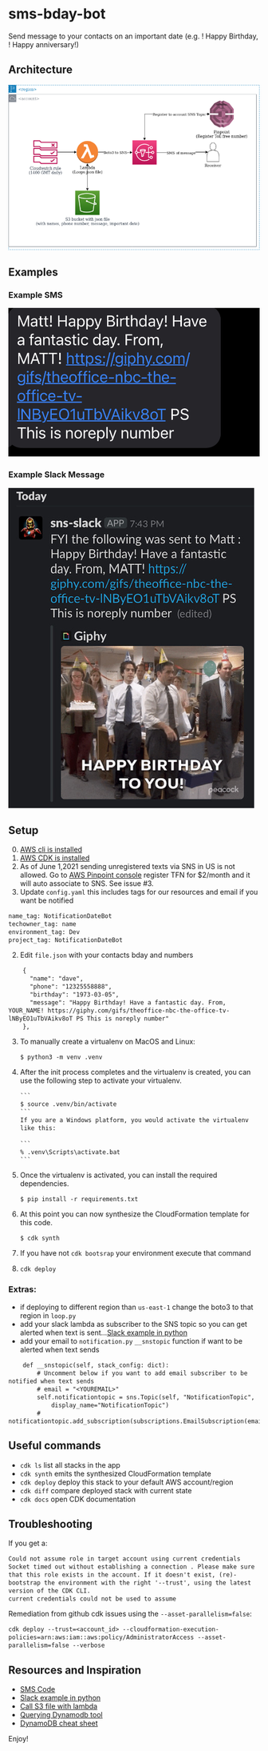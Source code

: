 # sms-bday-bot

Send message to your contacts on an important date (e.g. <name>! Happy Birthday, <name>! Happy anniversary!)

## Architecture

![Alt architecture](/docs/architecture-smsbdaybot.png)

## Examples

### Example SMS

![Alt sms message](/docs/example_text.jpeg)

### Example Slack Message

![Alt slack message](/docs/example_slack.jpeg)

## Setup

0.  [AWS cli is installed](https://docs.aws.amazon.com/cli/latest/userguide/getting-started-install.html)
1.  [AWS CDK is installed](https://docs.aws.amazon.com/cdk/v2/guide/getting_started.html)
2.  As of June 1,2021 sending unregistered texts via SNS in US is not allowed. Go to [AWS Pinpoint console](https://us-east-1.console.aws.amazon.com/pinpoint/home?region=us-east-1) register TFN for $2/month and it will auto associate to SNS. See issue #3.
3.  Update `config.yaml` this includes tags for our resources and email if you want be notified

```
name_tag: NotificationDateBot
techowner_tag: name
environment_tag: Dev
project_tag: NotificationDateBot
```

2.  Edit `file.json` with your contacts bday and numbers

```
    {
      "name": "dave",
      "phone": "12325558888",
      "birthday": "1973-03-05",
      "message": "Happy Birthday! Have a fantastic day. From, YOUR_NAME! https://giphy.com/gifs/theoffice-nbc-the-office-tv-lNByEO1uTbVAikv8oT PS This is noreply number"
    },
```

3.  To manually create a virtualenv on MacOS and Linux:

    ```
    $ python3 -m venv .venv
    ```

4.  After the init process completes and the virtualenv is created, you can use the following
    step to activate your virtualenv.

        ```
        $ source .venv/bin/activate
        ```
        If you are a Windows platform, you would activate the virtualenv like this:

        ```
        % .venv\Scripts\activate.bat
        ```

5.  Once the virtualenv is activated, you can install the required dependencies.

    ```
    $ pip install -r requirements.txt
    ```

6.  At this point you can now synthesize the CloudFormation template for this code.

    ```
    $ cdk synth
    ```

7.  If you have not `cdk bootsrap` your environment execute that command
8.  `cdk deploy`

### Extras:

- if deploying to different region than `us-east-1` change the boto3 to that region in `loop.py`
- add your slack lambda as subscriber to the SNS topic so you can get alerted when text is sent...[Slack example in python](https://github.com/thibeault/lambda-slack-birthday-bot/blob/master/run.py)
- add your email to `notification.py` `__snstopic` function if want to be alerted when text sends

```
    def __snstopic(self, stack_config: dict):
        # Uncomment below if you want to add email subscriber to be notified when text sends
        # email = "<YOUREMAIL>"
        self.notificationtopic = sns.Topic(self, "NotificationTopic",
            display_name="NotificationTopic")
        # notificationtopic.add_subscription(subscriptions.EmailSubscription(email))
```

## Useful commands

- `cdk ls` list all stacks in the app
- `cdk synth` emits the synthesized CloudFormation template
- `cdk deploy` deploy this stack to your default AWS account/region
- `cdk diff` compare deployed stack with current state
- `cdk docs` open CDK documentation

## Troubleshooting

If you get a:

```
Could not assume role in target account using current credentials Socket timed out without establishing a connection . Please make sure that this role exists in the account. If it doesn't exist, (re)-bootstrap the environment with the right '--trust', using the latest version of the CDK CLI.
current credentials could not be used to assume
```

Remediation from github cdk issues using the `--asset-parallelism=false`:

```
cdk deploy --trust=<account_id> --cloudformation-execution-policies=arn:aws:iam::aws:policy/AdministratorAccess --asset-parallelism=false --verbose
```

## Resources and Inspiration

- [SMS Code](https://www.qloudx.com/how-to-send-an-sms-from-aws-lambda/)
- [Slack example in python](https://github.com/thibeault/lambda-slack-birthday-bot/blob/master/run.py)
- [Call S3 file with lambda](http://www.awslessons.com/2017/accessing-s3-with-lambda-functions/)
- [Querying Dynamodb tool](https://dynobase.dev/dynamodb-query/)
- [DynamoDB cheat sheet](https://dynobase.dev/dynamodb-python-with-boto3/)

Enjoy!
